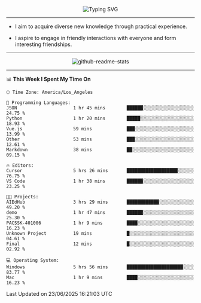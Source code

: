 <p align="center">
  <img src="https://readme-typing-svg.demolab.com?font=Fira+Code&weight=500&size=32&duration=2500&pause=1600&center=true&vCenter=true&random=false&width=1024&height=64&lines=Hi+there+%F0%9F%91%8B;I'm+delighted+you+could+make+it+here+%F0%9F%8E%89;I'm+Harry%2C+a+college+student+still+finding+my+way" alt="Typing SVG" />
</p>


---


- I aim to acquire diverse new knowledge through practical experience.

- I aspire to engage in friendly interactions with everyone and form interesting friendships.


---


<p align="center">
  <img src="https://github-readme-stats.vercel.app/api?username=Harry-Jing&show_icons=true" alt="github-readme-stats"/>
</p>


---

<!--START_SECTION:waka-->
📊 **This Week I Spent My Time On** 

```text
🕑︎ Time Zone: America/Los_Angeles

💬 Programming Languages: 
JSON                     1 hr 45 mins        ██████░░░░░░░░░░░░░░░░░░░   24.75 % 
Python                   1 hr 20 mins        █████░░░░░░░░░░░░░░░░░░░░   18.93 % 
Vue.js                   59 mins             ███░░░░░░░░░░░░░░░░░░░░░░   13.99 % 
Other                    53 mins             ███░░░░░░░░░░░░░░░░░░░░░░   12.61 % 
Markdown                 38 mins             ██░░░░░░░░░░░░░░░░░░░░░░░   09.15 % 

🔥 Editors: 
Cursor                   5 hrs 26 mins       ███████████████████░░░░░░   76.75 % 
VS Code                  1 hr 38 mins        ██████░░░░░░░░░░░░░░░░░░░   23.25 % 

🐱‍💻 Projects: 
AIEdHub                  3 hrs 29 mins       ████████████░░░░░░░░░░░░░   49.20 % 
demo                     1 hr 47 mins        ██████░░░░░░░░░░░░░░░░░░░   25.30 % 
PACSSK-401006            1 hr 9 mins         ████░░░░░░░░░░░░░░░░░░░░░   16.23 % 
Unknown Project          19 mins             █░░░░░░░░░░░░░░░░░░░░░░░░   04.61 % 
Final                    12 mins             █░░░░░░░░░░░░░░░░░░░░░░░░   02.92 % 

💻 Operating System: 
Windows                  5 hrs 56 mins       █████████████████████░░░░   83.77 % 
Mac                      1 hr 9 mins         ████░░░░░░░░░░░░░░░░░░░░░   16.23 % 
```


 Last Updated on 23/06/2025 16:21:03 UTC
<!--END_SECTION:waka-->
